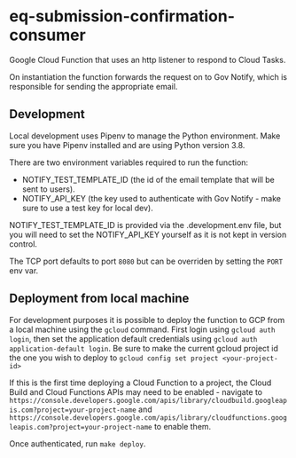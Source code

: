 # eq-submission-confirmation-consumer

Google Cloud Function that uses an http listener to respond to Cloud Tasks.

On instantiation the function forwards the request on to Gov Notify, which is responsible for sending the appropriate email.

## Development

Local development uses Pipenv to manage the Python environment. Make sure you have Pipenv installed and are using Python version 3.8.

There are two environment variables required to run the function:

- NOTIFY_TEST_TEMPLATE_ID (the id of the email template that will be sent to users).
- NOTIFY_API_KEY (the key used to authenticate with Gov Notify - make sure to use a test key for local dev).

NOTIFY_TEST_TEMPLATE_ID is provided via the .development.env file, but you will need to set the NOTIFY_API_KEY yourself as it is not kept in version control.

The TCP port defaults to port `8080` but can be overriden by setting the `PORT` env var.

## Deployment from local machine

For development purposes it is possible to deploy the function to GCP from a local machine using the `gcloud` command. First login using `gcloud auth login`, then set the application default credentials using `gcloud auth application-default login`. Be sure to make the current gcloud project id the one you wish to deploy to `gcloud config set project <your-project-id>`

If this is the first time deploying a Cloud Function to a project, the Cloud Build and Cloud Functions APIs may need to be enabled - navigate to `https://console.developers.google.com/apis/library/cloudbuild.googleapis.com?project=your-project-name` and `https://console.developers.google.com/apis/library/cloudfunctions.googleapis.com?project=your-project-name` to enable them.

Once authenticated, run `make deploy`.
